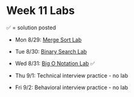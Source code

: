 # Week 11 Labs

&#x2705; = solution posted

- Mon 8/29: [Merge Sort Lab](https://github.com/ga-adi-nyc/Merge-Sort-Lab)

- Tue 8/30: [Binary Search Lab](https://github.com/ga-adi-nyc/Binary-Search-Lab)

- Wed 8/31: [Big O Notation Lab](https://github.com/ga-adi-nyc/Big-O-Lab) &#x2705;

- Thu 9/1: Technical interview practice - no lab

- Fri 9/2: Behavioral interview practice - no lab
